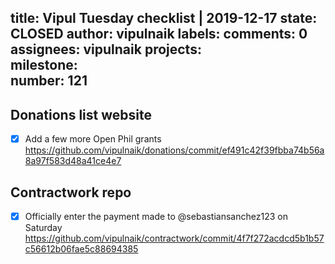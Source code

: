 title:	Vipul Tuesday checklist | 2019-12-17
state:	CLOSED
author:	vipulnaik
labels:	
comments:	0
assignees:	vipulnaik
projects:	
milestone:	
number:	121
--
## Donations list website

- [x] Add a few more Open Phil grants https://github.com/vipulnaik/donations/commit/ef491c42f39fbba74b56a8a97f583d48a41ce4e7

## Contractwork repo

- [x] Officially enter the payment made to @sebastiansanchez123 on Saturday https://github.com/vipulnaik/contractwork/commit/4f7f272acdcd5b1b57c56612b06fae5c88694385

